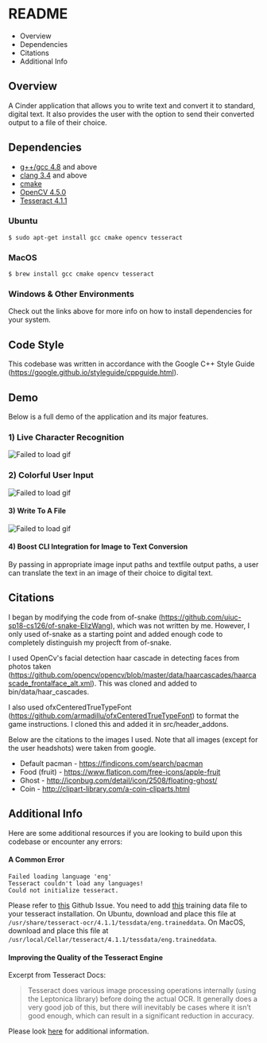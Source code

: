 # README
 * Overview 
 * Dependencies
 * Citations
 * Additional Info 

## Overview 
A Cinder application that allows you to write text and convert it to standard, digital text. It also provides the user with the option to send their converted output to a file of their choice.

## Dependencies

- [g++/gcc 4.8](https://gcc.gnu.org) and above
- [clang 3.4](https://clang.llvm.org) and above
- [cmake](https://cmake.org)
- [OpenCV 4.5.0](https://opencv.org/opencv-4-5-0/)
- [Tesseract 4.1.1](https://github.com/tesseract-ocr/tesseract)

### Ubuntu

```console
$ sudo apt-get install gcc cmake opencv tesseract
```

### MacOS

```console
$ brew install gcc cmake opencv tesseract
```
### Windows & Other Environments
Check out the links above for more info on how to install dependencies for your system.

## Code Style
This codebase was written in accordance with the Google C++ Style Guide (https://google.github.io/styleguide/cppguide.html).

## Demo
Below is a full demo of the application and its major features.

### 1) Live Character Recognition
![Failed to load gif](https://i.imgur.com/kG5XxnU.gif)

### 2) Colorful User Input
![Failed to load gif](https://i.imgur.com/0fNGNAF.gif)

#### 3) Write To A File
![Failed to load gif](https://i.imgur.com/z0cRO7N.gif)

#### 4) Boost CLI Integration for Image to Text Conversion
By passing in appropriate image input paths and textfile output paths, a user can translate the text in an image of their choice to digital text.

## Citations
I began by modifying the code from of-snake (https://github.com/uiuc-sp18-cs126/of-snake-ElizWang), which was not written by me. However, I only used of-snake as a starting point and added enough code to completely distinguish my projecft from of-snake.

I used OpenCv's facial detection haar cascade in detecting faces from photos taken (https://github.com/opencv/opencv/blob/master/data/haarcascades/haarcascade_frontalface_alt.xml). This was cloned and added to bin/data/haar_cascades.

I also used ofxCenteredTrueTypeFont (https://github.com/armadillu/ofxCenteredTrueTypeFont) to format the game instructions. I cloned this and added it in src/header_addons. 

Below are the citations to the images I used. Note that all images (except for the user headshots) were taken from google.
* Default pacman - https://findicons.com/search/pacman
* Food (fruit) - https://www.flaticon.com/free-icons/apple-fruit
* Ghost - http://iconbug.com/detail/icon/2508/floating-ghost/
* Coin - http://clipart-library.com/a-coin-cliparts.html

## Additional Info
Here are some additional resources if you are looking to build upon this codebase or encounter any errors:

#### A Common Error
```console
Failed loading language 'eng'
Tesseract couldn't load any languages!
Could not initialize tesseract.
```
Please refer to [this](https://github.com/tesseract-ocr/tesseract/issues/1309) Github Issue. You need to add [this](https://github.com/tesseract-ocr/tessdata/blob/master/eng.traineddata) training data file to your tesseract installation.
On Ubuntu, download and place this file at ```/usr/share/tesseract-ocr/4.1.1/tessdata/eng.traineddata```.
On MacOS, download and place this file at ```/usr/local/Cellar/tesseract/4.1.1/tessdata/eng.traineddata```.

#### Improving the Quality of the Tesseract Engine
Excerpt from Tesseract Docs:
> Tesseract does various image processing operations internally (using the Leptonica library) before doing the actual OCR. It generally does a very good job of this, but there will inevitably be cases where it isn’t good enough, which can result in a significant reduction in accuracy.

Please look [here](https://tesseract-ocr.github.io/tessdoc/ImproveQuality.html) for additional information.
